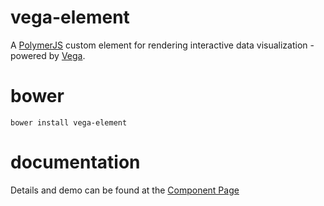 # vega-element

A [PolymerJS](https://www.polymer-project.org) custom element for rendering interactive data visualization - powered by [Vega](https://github.com/vega/vega).

# bower
```
bower install vega-element
```

# documentation

Details and demo can be found at the [Component Page](https://datagovsg.github.io/vega-element)

